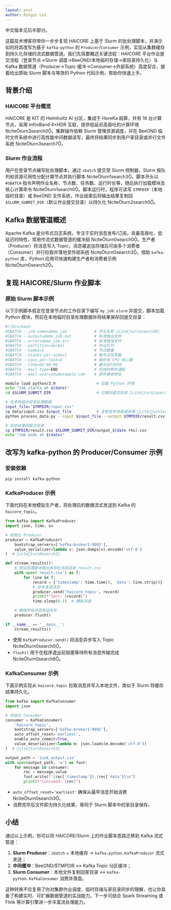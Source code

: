```yaml
---
layout: post
author: Dingyi Lai
---
```


中文版本见后半部分。

这篇技术博客将带你一步步复现 HAICORE 上基于 Slurm 的批处理脚本，并演示如何将其改写为基于 `kafka-python` 的 `Producer`/`Consumer` 示例，实现从集群缓存到持久化存储的流式数据管道。我们先简要概述关键流程：HAICORE 平台作业提交流程（登录节点→Slurm 调度→BeeOND/本地临时存储→家目录持久化）与 Kafka 数据管道（Producer→Topic 缓冲→Consumer→外部系统）高度契合，接着给出原始 Slurm 脚本与等效的 Python 代码示例，帮助你快速上手。

## 背景介绍

### HAICORE 平台概览  
HAICORE 是 KIT 的 Helmholtz AI 分区，集成于 HoreKa 超算，共有 16 台计算节点，采用 InfiniBand 4×HDR 互联，提供低延迟高吞吐的计算环境 citeturn3search0。集群操作依赖 Slurm 管理资源调度，并在 BeeOND 临时文件系统中进行高性能中间数据读写，最终将结果同步到用户家目录或并行文件系统 citeturn3search7。

### Slurm 作业流程  
用户在登录节点编写批处理脚本，通过 `sbatch` 提交至 Slurm 控制器，Slurm 按队列和资源可用性分配计算节点并执行脚本 citeturn1search3。脚本开头以 `#SBATCH` 指令声明作业名称、节点数、任务数、运行时长等，随后执行加载模块及核心计算命令 citeturn1search0。脚本运行时，程序可读写 `$TMPDIR`（本地临时目录）或 BeeOND 文件系统，作业结束后将输出结果复制回 `$SLURM_SUBMIT_DIR`（默认作业提交目录）以持久化 citeturn2search0。

## Kafka 数据管道概述  
Apache Kafka 是分布式日志系统，专注于实时消息发布/订阅，具备高吞吐、低延迟的特性，常用作流式数据管道的缓冲层 citeturn0search0。生产者（Producer）将消息写入 Topic，消息被追加存储后可由多个消费者（Consumer）并行拉取并落地至外部系统 citeturn0search3。借助 `kafka-python` 库，Python 应用可快速构建生产者和消费者示例 citeturn0search2。

## 复现 HAICORE/Slurm 作业脚本

### 原始 Slurm 脚本示例  
以下示例脚本假定在登录节点的工作目录下编写 `my_job.slurm` 并提交，脚本加载 Python 模块，然后在本地临时目录处理数据并将结果保存回提交目录：

```bash
#!/bin/bash
#SBATCH --job-name=demo_job            # 作业名称 citeturn1search0
#SBATCH --output=demo_job.out          # 标准输出文件
#SBATCH --error=demo_job.err           # 标准错误文件
#SBATCH --partition=normal             # 作业队列
#SBATCH --nodes=1                      # 节点数量
#SBATCH --ntasks-per-node=1            # 每节点任务数
#SBATCH --cpus-per-task=4              # 每任务 CPU 核心数
#SBATCH --time=02:00:00                # 最长运行时间
#SBATCH --mail-type=END                # 完成时邮件通知
#SBATCH --mail-user=you@example.com    # 邮件接收地址

module load python/3.9                  # 加载 Python 环境
echo "Job starts at $(date)"
cd $SLURM_SUBMIT_DIR                    # 切换到提交目录 citeturn2search0

# 在本地临时目录处理数据
input_file="$TMPDIR/input.csv"
cp data/input.csv $input_file           # 复制至本地高速存储 citeturn3search7
python process_data.py --input $input_file --output $TMPDIR/result.csv

# 同步结果回提交目录
cp $TMPDIR/result.csv $SLURM_SUBMIT_DIR/output_$(date +%s).csv
echo "Job ends at $(date)"
```

## 改写为 kafka-python 的 Producer/Consumer 示例

### 安装依赖  
```bash
pip install kafka-python
```

### KafkaProducer 示例  
下面代码在本地模拟生产者，将处理后的数据流式发送到 Kafka 的 `haicore_topic`。  
```python
from kafka import KafkaProducer
import json, time, os

# 初始化 Producer
producer = KafkaProducer(
    bootstrap_servers=['kafka-broker1:9092'],
    value_serializer=lambda v: json.dumps(v).encode('utf-8')
)  # citeturn0search2

def stream_results():
    # 假设处理脚本输出保存在当前目录 result.csv
    with open('result.csv') as f:
        for line in f:
            record = {'timestamp': time.time(), 'data': line.strip()}
            # 异步发送消息
            producer.send('haicore_topic', record)
            print(f"Sent: {record}")
            time.sleep(0.1)  # 模拟流速

    # 确保所有消息发送完毕
    producer.flush()

if __name__ == '__main__':
    stream_results()
```
- 使用 `KafkaProducer.send()` 将消息异步写入 Topic citeturn0search0。  
- `flush()` 用于在程序退出前阻塞等待所有消息传输完成citeturn0search6。

### KafkaConsumer 示例  
下面示例实现从 `haicore_topic` 拉取消息并写入本地文件，类似于 Slurm 将缓存结果持久化。  
```python
from kafka import KafkaConsumer
import json

# 初始化 Consumer
consumer = KafkaConsumer(
    'haicore_topic',
    bootstrap_servers=['kafka-broker1:9092'],
    auto_offset_reset='earliest',
    enable_auto_commit=True,
    value_deserializer=lambda m: json.loads(m.decode('utf-8'))
)  # citeturn0search3

output_path = 'sink_output.csv'
with open(output_path, 'w') as fout:
    for message in consumer:
        rec = message.value
        fout.write(f"{rec['timestamp']},{rec['data']}\n")
        print(f"Consumed: {rec}")
```
- `auto_offset_reset='earliest'` 确保从最早消息开始消费citeturn0search3。  
- 消费完毕后文件即为持久化结果，等同于 Slurm 脚本中的家目录保存。

## 小结  
通过以上示例，你可以将 HAICORE/Slurm 上的作业脚本思路迁移到 Kafka 流式管道：  
1. **Slurm Producer**：`sbatch` + 本地缓存 → `kafka-python.KafkaProducer` 流式发送；  
2. **中间缓冲**：BeeOND/$TMPDIR ↔ Kafka Topic 分区缓冲；  
3. **Slurm Consumer**：本地文件复制回家目录 ↔ `kafka-python.KafkaConsumer` 消费并落盘。  

这种转换不仅复用了你对集群作业调度、临时存储与家目录同步的理解，也让你具备了构建实时、可扩展数据管道的实战能力。下一步可结合 Spark Streaming 或 Flink 等计算引擎进一步丰富流处理能力。
